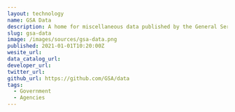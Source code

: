 ```yaml
---
layout: technology
name: GSA Data
description: A home for miscellaneous data published by the General Services Administration. If you use any of this data for something, please do let us know by opening an issue and telling us about it!
slug: gsa-data
image: /images/sources/gsa-data.png
published: 2021-01-01T10:20:00Z
wesite_url:
data_catalog_url:
developer_url:
twitter_url:
github_url: https://github.com/GSA/data
tags:
  - Government
  - Agencies
---
```

